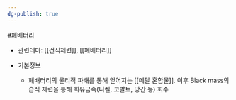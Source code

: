 ```yaml
---
dg-publish: true
---
```

#폐배터리 

- 관련테마: [[건식제련]], [[폐배터리]]

- 기본정보
	- 폐배터리의 물리적 파쇄를 통해 얻어지는 [[메탈 혼합물]]. 이후 Black mass의 습식 제련을 통해 희유금속(니켈, 코발트, 망간 등) 회수